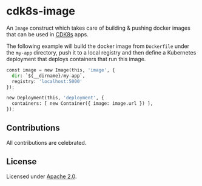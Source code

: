 # cdk8s-image

An `Image` construct which takes care of building & pushing docker images that
can be used in [CDK8s](https://github.com/awslabs/cdk8s) apps.

The following example will build the docker image from `Dockerfile` under the
`my-app` directory, push it to a local registry and then define a Kubernetes
deployment that deploys containers that run this image.

```python
const image = new Image(this, 'image', {
  dir: `${__dirname}/my-app`,
  registry: 'localhost:5000'
});

new Deployment(this, 'deployment', {
  containers: [ new Container({ image: image.url }) ],
});
```

## Contributions

All contributions are celebrated.

## License

Licensed under [Apache 2.0](./LICENSE).
